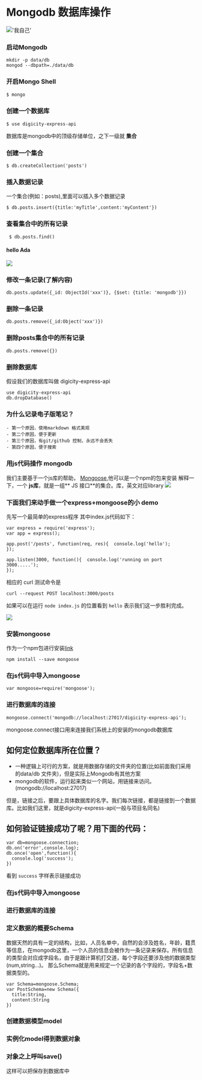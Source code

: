 # Mongodb 数据库操作
!['我自己'](images/1.jpg)
### 启动Mongodb
```
mkdir -p data/db
mongod --dbpath=./data/db
```

### 开启Mongo Shell
```js
$ mongo

```
### 创建一个数据库
```
$ use digicity-express-api
```
数据库是mongodb中的顶级存储单位，之下一级就 **集合**
### 创建一个集合
```
$ db.createCollection('posts')
```
### 插入数据记录
一个集合(例如：posts),里面可以插入多个数据记录
```
$ db.posts.insert({title:'myTitle',content:'myContent'})
```
### 查看集合中的所有记录
```
 $ db.posts.find()
```
#### hello Ada
![](https://raw.githubusercontent.com/2183713z/express-mongoose/0339755a94e46e1e88165f7492de6e760dd779eb/doc/images/001-ada.png)
### 修改一条记录(了解内容)
```
db.posts.update({_id: ObjectId('xxx')}, {$set: {title: 'mongodb'}})
```
### 删除一条记录
```
db.posts.remove({_id:Object('xxx')})
```
### 删除posts集合中的所有记录
```
db.posts.remove({})
```
### 删除数据库
假设我们的数据库叫做 digicity-express-api
```
use digicity-express-api
db.dropDatabase()
```
### 为什么记录电子版笔记？
```
- 第一个原因，使用markdown 格式美观
- 第二个原因，便于更新
- 第三个原因，有git/github 控制，永远不会丢失
- 第四个原因，便于搜索
```
### 用js代码操作 mongodb
我们主要基于一个js库的帮助，
[Mongoose](http://mongoosejs.com/),他可以是一个npm的包来安装
解释一下，一个 **js库**，就是一组** JS 接口**的集合。库，英文对应library
![](https://github.com/happypeter/digicity-express-api/blob/master/doc/img/002-mongoose.png?raw=true)
### 下面我们来动手做一个express+mongoose的小 demo
先写一个最简单的express程序
其中index.js代码如下：
```
var express = require('express');
var app = express();

app.post('/posts', function(req, res){  console.log('hello');
});

app.listen(3000, function(){  console.log('running on port 3000.....');
});
```
相应的 curl 测试命令是
```
curl --request POST localhost:3000/posts
```
如果可以在运行 `node index.js` 的位置看到 `hello` 表示我们这一步胜利完成。

  ![](images/003-curl.png)
### 安装mongoose
作为一个npm包进行安装[link](https://www.npmjs.com/package/mongoose)
```
npm install --save mongoose
```
### 在js代码中导入mongoose
```
var mongoose=require('mongoose');
```
### 进行数据库的连接
```
mongoose.connect('mongodb://localhost:27017/digicity-express-api');
```
mongoose.connect接口用来连接我们系统上的安装的mongodb数据库
## 如何定位数据库所在位置？
- 一种逻辑上可行的方案，就是用数据存储的文件夹的位置(比如前面我们采用的data/db 文件夹)，但是实际上Mongodb有其他方案
- mongodb的软件，运行起来类似一个网站，用链接来访问。(mongodb://localhost:27017)

但是，链接之后，要跟上具体数据库的名字。我们每次链接，都是链接到一个数据库。比如我们这里，就是digicity-express-api(一般与项目名同名)
## 如何验证链接成功了呢？用下面的代码：
```
var db=mongoose.connection;
db.on('error',console.log);
db.once('open',function(){
  console.log('success');
})
```
看到  `success` 字样表示链接成功
### 在js代码中导入mongoose
### 进行数据库的连接
### 定义数据的概要Schema
数据天然的具有一定的结构，比如，人员名单中，自然的会涉及姓名，年龄，籍贯等信息，在mongodb这里，一个人员的信息会被作为一条记录来保存。所有信息的类型会对应成字段名，由于是跟计算机打交道，每个字段还要涉及他的数据类型(num,string...)。
那么Schema就是用来规定一个记录的各个字段的，字段名+数据类型的。
```
var Schema=mongoose.Schema;
var PostSchema=new Schema({
  title:String,
  content:String
})
```
### 创建数据模型model
### 实例化model得到数据对象
### 对象之上呼叫save()

这样可以把保存到数据库中
